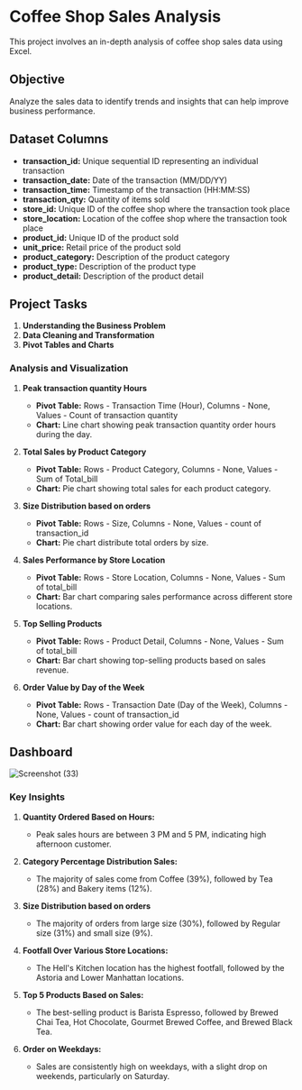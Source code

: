 # Coffee Shop Sales Analysis

This project involves an in-depth analysis of coffee shop sales data using Excel.

## Objective

Analyze the sales data to identify trends and insights that can help improve business performance.

## Dataset Columns

- **transaction_id:** Unique sequential ID representing an individual transaction
- **transaction_date:** Date of the transaction (MM/DD/YY)
- **transaction_time:** Timestamp of the transaction (HH:MM:SS)
- **transaction_qty:** Quantity of items sold
- **store_id:** Unique ID of the coffee shop where the transaction took place
- **store_location:** Location of the coffee shop where the transaction took place
- **product_id:** Unique ID of the product sold
- **unit_price:** Retail price of the product sold
- **product_category:** Description of the product category
- **product_type:** Description of the product type
- **product_detail:** Description of the product detail

## Project Tasks

1. **Understanding the Business Problem**
2. **Data Cleaning and Transformation**
3. **Pivot Tables and Charts**

### Analysis and Visualization

1. **Peak transaction quantity Hours**
   - **Pivot Table:** Rows - Transaction Time (Hour), Columns - None, Values - Count of transaction quantity
   - **Chart:** Line chart showing peak transaction quantity order hours during the day.

2. **Total Sales by Product Category**
   - **Pivot Table:** Rows - Product Category, Columns - None, Values - Sum of Total_bill
   - **Chart:** Pie chart showing total sales for each product category.

3. **Size Distribution based on orders**
   - **Pivot Table:** Rows - Size, Columns - None, Values - count of transaction_id
   - **Chart:** Pie chart distribute total orders by size.
   
4. **Sales Performance by Store Location**
   - **Pivot Table:** Rows - Store Location, Columns - None, Values - Sum of total_bill
   - **Chart:** Bar chart comparing sales performance across different store locations.
   
5. **Top Selling Products**
   - **Pivot Table:** Rows - Product Detail, Columns - None, Values - Sum of total_bill
   - **Chart:** Bar chart showing top-selling products based on sales revenue.
   
6. **Order Value by Day of the Week**
   - **Pivot Table:** Rows - Transaction Date (Day of the Week), Columns - None, Values - count of transaction_id
   - **Chart:** Bar chart showing order value for each day of the week.

## Dashboard

![Screenshot (33)](https://github.com/user-attachments/assets/fc3ecfcf-e4b3-461b-b08b-bd65e4ad02f4)

### Key Insights

1. **Quantity Ordered Based on Hours:**
   - Peak sales hours are between 3 PM and 5 PM, indicating high afternoon customer.

2. **Category Percentage Distribution Sales:**
   - The majority of sales come from Coffee (39%), followed by Tea (28%) and Bakery items (12%).

3. **Size Distribution based on orders**
   - The majority of orders from large size (30%), followed by Regular size (31%) and small size (9%).

4. **Footfall Over Various Store Locations:**
   - The Hell's Kitchen location has the highest footfall, followed by the Astoria and Lower Manhattan locations.

5. **Top 5 Products Based on Sales:**
   - The best-selling product is Barista Espresso, followed by  Brewed Chai Tea, Hot Chocolate, Gourmet Brewed Coffee, and Brewed Black Tea.

6. **Order on Weekdays:**
   - Sales are consistently high on weekdays, with a slight drop on weekends, particularly on Saturday.

